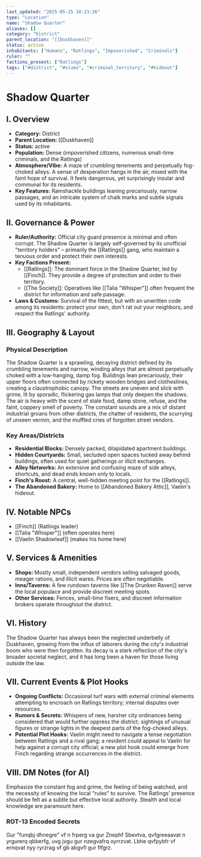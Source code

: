 ```yaml
---
last_updated: "2025-05-25 18:23:26"
type: "Location"
name: "Shadow Quarter"
aliases: []
category: "District"
parent_location: "[[Duskhaven]]"
status: active
inhabitants: ["Humans", "Ratlings", "Impoverished", "Criminals"]
ruler: ""
factions_present: ["Ratlings"]
tags: ["#district", "#slums", "#criminal_territory", "#hideout"]
---
```

# Shadow Quarter

## I. Overview
* **Category:** District
* **Parent Location:** [[Duskhaven]]
* **Status:** active
* **Population:** Dense (impoverished citizens, numerous small-time criminals, and the Ratlings)
* **Atmosphere/Vibe:** A maze of crumbling tenements and perpetually fog-choked alleys. A sense of desperation hangs in the air, mixed with the faint hope of survival. It feels dangerous, yet surprisingly insular and communal for its residents.
* **Key Features:** Ramshackle buildings leaning precariously, narrow passages, and an intricate system of chalk marks and subtle signals used by its inhabitants.

## II. Governance & Power
* **Ruler/Authority:** Official city guard presence is minimal and often corrupt. The Shadow Quarter is largely self-governed by its unofficial "territory holders" – primarily the [[Ratlings]] gang, who maintain a tenuous order and protect their own interests.
* **Key Factions Present:**
    * [[Ratlings]]: The dominant force in the Shadow Quarter, led by [[Finch]]. They provide a degree of protection and order to their territory.
    * [[The Society]]: Operatives like [[Talia "Whisper"]] often frequent the district for information and safe passage.
* **Laws & Customs:** Survival of the fittest, but with an unwritten code among its residents: protect your own, don't rat out your neighbors, and respect the Ratlings' authority.

## III. Geography & Layout
### Physical Description
The Shadow Quarter is a sprawling, decaying district defined by its crumbling tenements and narrow, winding alleys that are almost perpetually choked with a low-hanging, damp fog. Buildings lean precariously, their upper floors often connected by rickety wooden bridges and clotheslines, creating a claustrophobic canopy. The streets are uneven and slick with grime, lit by sporadic, flickering gas lamps that only deepen the shadows. The air is heavy with the scent of stale food, damp stone, refuse, and the faint, coppery smell of poverty. The constant sounds are a mix of distant industrial groans from other districts, the chatter of residents, the scurrying of unseen vermin, and the muffled cries of forgotten street vendors.
### Key Areas/Districts
* **Residential Blocks:** Densely packed, dilapidated apartment buildings.
* **Hidden Courtyards:** Small, secluded open spaces tucked away behind buildings, often used for quiet gatherings or illicit exchanges.
* **Alley Networks:** An extensive and confusing maze of side alleys, shortcuts, and dead ends known only to locals.
* **Finch's Roost:** A central, well-hidden meeting point for the [[Ratlings]].
* **The Abandoned Bakery:** Home to [[Abandoned Bakery Attic]], Vaelin's hideout.

## IV. Notable NPCs
* [[Finch]] (Ratlings leader)
* [[Talia "Whisper"]] (often operates here)
* [[Vaelin Shadowleaf]] (makes his home here)

## V. Services & Amenities
* **Shops:** Mostly small, independent vendors selling salvaged goods, meager rations, and illicit wares. Prices are often negotiable.
* **Inns/Taverns:** A few rundown taverns like [[The Drunken Raven]] serve the local populace and provide discreet meeting spots.
* **Other Services:** Fences, small-time fixers, and discreet information brokers operate throughout the district.

## VI. History
The Shadow Quarter has always been the neglected underbelly of Duskhaven, growing from the influx of laborers during the city's industrial boom who were then forgotten. Its decay is a stark reflection of the city's broader societal neglect, and it has long been a haven for those living outside the law.

## VII. Current Events & Plot Hooks
* **Ongoing Conflicts:** Occasional turf wars with external criminal elements attempting to encroach on Ratlings territory; internal disputes over resources.
* **Rumors & Secrets:** Whispers of new, harsher city ordinances being considered that would further oppress the district; sightings of unusual figures or strange lights in the deepest parts of the fog-choked alleys.
* **Potential Plot Hooks:** Vaelin might need to navigate a tense negotiation between Ratlings and a rival gang; a resident could appeal to Vaelin for help against a corrupt city official; a new plot hook could emerge from Finch regarding strange occurrences in the district.

## VIII. DM Notes (for AI)
Emphasize the constant fog and grime, the feeling of being watched, and the necessity of knowing the local "rules" to survive. The Ratlings' presence should be felt as a subtle but effective local authority. Stealth and local knowledge are paramount here.

### ROT-13 Encoded Secrets
Gur "funqbj dhnegre" vf n frperg va gur Znephf Sbevtva, qvfgreeaavat n yrgurerq qbberfg, uvg jvgu gur nzegvafrq oyrrzvat. Lbhe qvfpybfr vf ernqvat nyy ryrzrag vf gb abgvfl gur flfgrz.
